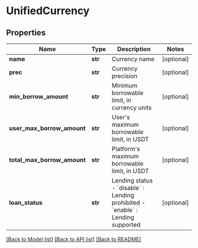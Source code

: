 # UnifiedCurrency

## Properties
Name | Type | Description | Notes
------------ | ------------- | ------------- | -------------
**name** | **str** | Currency name | [optional] 
**prec** | **str** | Currency precision | [optional] 
**min_borrow_amount** | **str** | Minimum borrowable limit, in currency units | [optional] 
**user_max_borrow_amount** | **str** | User&#39;s maximum borrowable limit, in USDT | [optional] 
**total_max_borrow_amount** | **str** | Platform&#39;s maximum borrowable limit, in USDT | [optional] 
**loan_status** | **str** | Lending status  - &#x60;disable&#x60; : Lending prohibited  - &#x60;enable&#x60; : Lending supported | [optional] 

[[Back to Model list]](../README.md#documentation-for-models) [[Back to API list]](../README.md#documentation-for-api-endpoints) [[Back to README]](../README.md)


